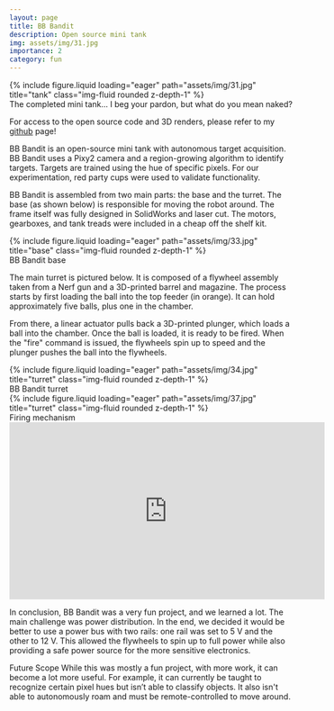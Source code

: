 ```yaml
---
layout: page
title: BB Bandit
description: Open source mini tank 
img: assets/img/31.jpg
importance: 2
category: fun
---
```


<div class="row justify-content-sm-center">
    <div class="col-sm-8 mt-3 mt-md-0">
        {% include figure.liquid loading="eager" path="assets/img/31.jpg" title="tank" class="img-fluid rounded z-depth-1" %}
    </div>
</div>
<div class="caption">
    The completed mini tank... I beg your pardon, but what do you mean naked? 
</div>

For access to the open source code and 3D renders, please refer to my [github](https://github.com/nevinkopp/automated-mini-tank) page!

BB Bandit is an open-source mini tank with autonomous target acquisition. BB Bandit uses a Pixy2 camera and a region-growing algorithm to identify targets. Targets are trained using the hue of specific pixels. For our experimentation, red party cups were used to validate functionality.

BB Bandit is assembled from two main parts: the base and the turret. The base (as shown below) is responsible for moving the robot around. The frame itself was fully designed in SolidWorks and laser cut. The motors, gearboxes, and tank treads were included in a cheap off the shelf kit.

<div class="row justify-content-sm-center">
    <div class="col-sm-8 mt-3 mt-md-0">
        {% include figure.liquid loading="eager" path="assets/img/33.jpg" title="base" class="img-fluid rounded z-depth-1" %}
    </div>
</div>
<div class="caption">
    BB Bandit base 
</div>

The main turret is pictured below. It is composed of a flywheel assembly taken from a Nerf gun and a 3D-printed barrel and magazine. The process starts by first loading the ball into the top feeder (in orange). It can hold approximately five balls, plus one in the chamber.

From there, a linear actuator pulls back a 3D-printed plunger, which loads a ball into the chamber. Once the ball is loaded, it is ready to be fired. When the "fire" command is issued, the flywheels spin up to speed and the plunger pushes the ball into the flywheels.

<div class="row justify-content-sm-center">
    <div class="col-sm-8 mt-3 mt-md-0">
        {% include figure.liquid loading="eager" path="assets/img/34.jpg" title="turret" class="img-fluid rounded z-depth-1" %}
    </div>
</div>
<div class="caption">
    BB Bandit turret
</div>

<div class="row justify-content-sm-center">
    <div class="col-sm mt-3 mt-md-0">
        {% include figure.liquid loading="eager" path="assets/img/37.jpg" title="turret" class="img-fluid rounded z-depth-1" %}
    </div>
</div>
<div class="caption">
    Firing mechanism
</div>

<div align="center">
  <iframe width="560" height="315" src="https://www.youtube.com/embed/zwfM17PHtx8" 
    frameborder="0" allowfullscreen></iframe>
</div>



In conclusion, BB Bandit was a very fun project, and we learned a lot. The main challenge was power distribution. In the end, we decided it would be better to use a power bus with two rails: one rail was set to 5 V and the other to 12 V. This allowed the flywheels to spin up to full power while also providing a safe power source for the more sensitive electronics.

Future Scope
While this was mostly a fun project, with more work, it can become a lot more useful. For example, it can currently be taught to recognize certain pixel hues but isn’t able to classify objects. It also isn't able to autonomously roam and must be remote-controlled to move around. 
